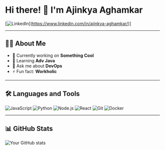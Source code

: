 # Hi there! 👋 I'm Ajinkya Aghamkar  

[![LinkedIn](https://img.shields.io/badge/LinkedIn-blue?style=flat-square&logo=linkedin)[(https://www.linkedin.com/in/ajinkya-aghamkar/)]

---

## 👨‍💻 About Me
- 🔭 Currently working on **Something Cool**
- 🌱 Learning **Adv Java** 
- 💬 Ask me about **DevOps**
- ⚡ Fun fact: **Workholic**
  
---

## 🛠️ Languages and Tools

![JavaScript](https://img.shields.io/badge/-JavaScript-F7DF1E?style=flat&logo=javascript&logoColor=black)
![Python](https://img.shields.io/badge/-Python-3776AB?style=flat&logo=python&logoColor=white)
![Node.js](https://img.shields.io/badge/-Node.js-339933?style=flat&logo=nodedotjs&logoColor=white)
![React](https://img.shields.io/badge/-React-61DAFB?style=flat&logo=react&logoColor=black)
![Git](https://img.shields.io/badge/-Git-F05032?style=flat&logo=git&logoColor=white)
![Docker](https://img.shields.io/badge/-Docker-2496ED?style=flat&logo=docker&logoColor=white)

---

## 📊 GitHub Stats

![Your GitHub stats](https://github-readme-stats.vercel.app/api?username=avaghamkar&show_icons=true&theme=radical)
